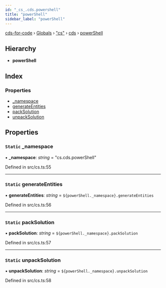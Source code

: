 ```yaml
---
id: "_cs_.cds.powershell"
title: "powerShell"
sidebar_label: "powerShell"
---
```


[cds-for-code](../index.md) › [Globals](../globals.md) › ["cs"](../modules/_cs_.md) › [cds](../modules/_cs_.cds.md) › [powerShell](_cs_.cds.powershell.md)

## Hierarchy

* **powerShell**

## Index

### Properties

* [_namespace](_cs_.cds.powershell.md#static-_namespace)
* [generateEntities](_cs_.cds.powershell.md#static-generateentities)
* [packSolution](_cs_.cds.powershell.md#static-packsolution)
* [unpackSolution](_cs_.cds.powershell.md#static-unpacksolution)

## Properties

### `Static` _namespace

▪ **_namespace**: *string* = "cs.cds.powerShell"

Defined in src/cs.ts:55

___

### `Static` generateEntities

▪ **generateEntities**: *string* = `${powerShell._namespace}.generateEntities`

Defined in src/cs.ts:56

___

### `Static` packSolution

▪ **packSolution**: *string* = `${powerShell._namespace}.packSolution`

Defined in src/cs.ts:57

___

### `Static` unpackSolution

▪ **unpackSolution**: *string* = `${powerShell._namespace}.unpackSolution`

Defined in src/cs.ts:58
